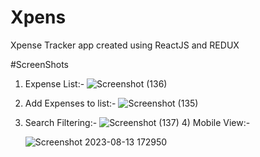 # Xpens
 Xpense Tracker app created using ReactJS and REDUX



#ScreenShots

1) Expense List:-
   ![Screenshot (136)](https://github.com/GaganK-singh/Xpenser/assets/41460460/8eddb09a-56d0-4ce3-aed9-25371a0acfa7)

2) Add Expenses to list:-
   ![Screenshot (135)](https://github.com/GaganK-singh/Xpenser/assets/41460460/36b12723-a7d6-4ffe-9537-5beb3a667f28)

3) Search Filtering:-
   ![Screenshot (137)](https://github.com/GaganK-singh/Xpenser/assets/41460460/8f385286-dabd-4e2a-9cb3-a81aa47728be) 4) Mobile View:-
   
   ![Screenshot 2023-08-13 172950](https://github.com/GaganK-singh/Xpenser/assets/41460460/b281eb48-464f-4396-9428-666abe29bcaa)

